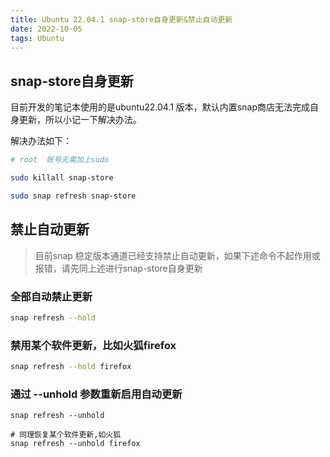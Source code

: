 ```yaml
---
title: Ubuntu 22.04.1 snap-store自身更新&禁止自动更新
date: 2022-10-05
tags: Ubuntu
---
```


## snap-store自身更新

目前开发的笔记本使用的是ubuntu22.04.1 版本，默认内置snap商店无法完成自身更新，所以小记一下解决办法。


解决办法如下：
```sh
# root  账号无需加上sudo

sudo killall snap-store

sudo snap refresh snap-store

```


## 禁止自动更新

> 目前snap 稳定版本通道已经支持禁止自动更新，如果下述命令不起作用或报错，请先同上述进行snap-store自身更新

### 全部自动禁止更新
```sh
snap refresh --hold
```

### 禁用某个软件更新，比如火狐firefox
```sh
snap refresh --hold firefox
```

### 通过 --unhold 参数重新启用自动更新

```
snap refresh --unhold

# 同理恢复某个软件更新,如火狐
snap refresh --unhold firefox
```